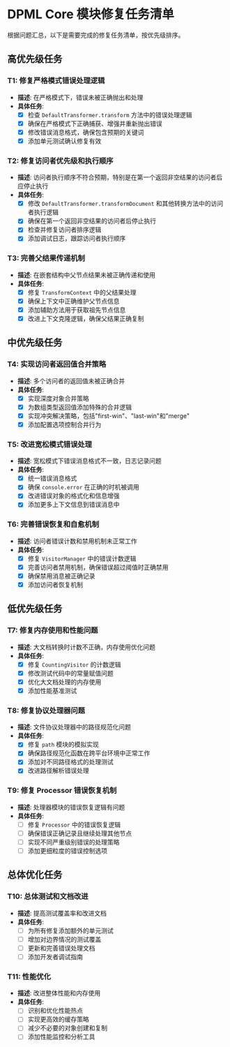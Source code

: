 # DPML Core 模块修复任务清单

根据问题汇总，以下是需要完成的修复任务清单，按优先级排序。

## 高优先级任务

### T1: 修复严格模式错误处理逻辑
- **描述**: 在严格模式下，错误未被正确抛出和处理
- **具体任务**:
  - [x] 检查 `DefaultTransformer.transform` 方法中的错误处理逻辑
  - [x] 确保在严格模式下正确捕获、增强并重新抛出错误
  - [x] 修改错误消息格式，确保包含预期的关键词
  - [x] 添加单元测试确认修复有效

### T2: 修复访问者优先级和执行顺序
- **描述**: 访问者执行顺序不符合预期，特别是在第一个返回非空结果的访问者后应停止执行
- **具体任务**:
  - [x] 修改 `DefaultTransformer.transformDocument` 和其他转换方法中的访问者执行逻辑
  - [x] 确保在第一个返回非空结果的访问者后停止执行
  - [x] 检查并修复访问者排序逻辑
  - [x] 添加调试日志，跟踪访问者执行顺序

### T3: 完善父结果传递机制
- **描述**: 在嵌套结构中父节点结果未被正确传递和使用
- **具体任务**:
  - [x] 修复 `TransformContext` 中的父结果处理
  - [x] 确保上下文中正确维护父节点信息
  - [x] 添加辅助方法用于获取祖先节点信息
  - [x] 改进上下文克隆逻辑，确保父结果正确复制

## 中优先级任务

### T4: 实现访问者返回值合并策略
- **描述**: 多个访问者的返回值未被正确合并
- **具体任务**:
  - [x] 实现深度对象合并策略
  - [x] 为数组类型返回值添加特殊的合并逻辑
  - [x] 实现冲突解决策略，包括"first-win"、"last-win"和"merge"
  - [x] 添加配置选项控制合并行为

### T5: 改进宽松模式错误处理
- **描述**: 宽松模式下错误消息格式不一致，日志记录问题
- **具体任务**:
  - [x] 统一错误消息格式
  - [x] 确保 `console.error` 在正确的时机被调用
  - [x] 改进错误对象的格式化和信息增强
  - [x] 添加更多上下文信息到错误消息中

### T6: 完善错误恢复和自愈机制
- **描述**: 访问者错误计数和禁用机制未正常工作
- **具体任务**:
  - [x] 修复 `VisitorManager` 中的错误计数逻辑
  - [x] 完善访问者禁用机制，确保错误超过阈值时正确禁用
  - [x] 确保禁用消息被正确记录
  - [x] 添加访问者恢复机制

## 低优先级任务

### T7: 修复内存使用和性能问题
- **描述**: 大文档转换时计数不正确，内存使用优化问题
- **具体任务**:
  - [x] 修复 `CountingVisitor` 的计数逻辑
  - [x] 修改测试代码中的常量赋值问题
  - [x] 优化大文档处理的内存使用
  - [x] 添加性能基准测试

### T8: 修复协议处理器问题
- **描述**: 文件协议处理器中的路径规范化问题
- **具体任务**:
  - [x] 修复 `path` 模块的模拟实现
  - [x] 确保路径规范化函数在跨平台环境中正常工作
  - [x] 添加对不同路径格式的处理测试
  - [x] 改进路径解析错误处理

### T9: 修复 Processor 错误恢复机制
- **描述**: 处理器模块的错误恢复逻辑有问题
- **具体任务**:
  - [ ] 修复 `Processor` 中的错误恢复逻辑
  - [ ] 确保错误正确记录且继续处理其他节点
  - [ ] 实现不同严重级别错误的处理策略
  - [ ] 添加更细粒度的错误控制选项

## 总体优化任务

### T10: 总体测试和文档改进
- **描述**: 提高测试覆盖率和改进文档
- **具体任务**:
  - [ ] 为所有修复添加额外的单元测试
  - [ ] 增加对边界情况的测试覆盖
  - [ ] 更新和完善错误处理文档
  - [ ] 添加开发者调试指南

### T11: 性能优化
- **描述**: 改进整体性能和内存使用
- **具体任务**:
  - [ ] 识别和优化性能热点
  - [ ] 实现更高效的缓存策略
  - [ ] 减少不必要的对象创建和复制
  - [ ] 添加性能监控和分析工具 